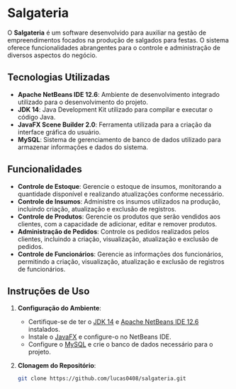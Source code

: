 # Salgateria

O **Salgateria** é um software desenvolvido para auxiliar na gestão de empreendimentos focados na produção de salgados para festas. O sistema oferece funcionalidades abrangentes para o controle e administração de diversos aspectos do negócio.

## Tecnologias Utilizadas

- **Apache NetBeans IDE 12.6**: Ambiente de desenvolvimento integrado utilizado para o desenvolvimento do projeto.
- **JDK 14**: Java Development Kit utilizado para compilar e executar o código Java.
- **JavaFX Scene Builder 2.0**: Ferramenta utilizada para a criação da interface gráfica do usuário.
- **MySQL**: Sistema de gerenciamento de banco de dados utilizado para armazenar informações e dados do sistema.

## Funcionalidades

- **Controle de Estoque**: Gerencie o estoque de insumos, monitorando a quantidade disponível e realizando atualizações conforme necessário.
- **Controle de Insumos**: Administre os insumos utilizados na produção, incluindo criação, atualização e exclusão de registros.
- **Controle de Produtos**: Gerencie os produtos que serão vendidos aos clientes, com a capacidade de adicionar, editar e remover produtos.
- **Administração de Pedidos**: Controle os pedidos realizados pelos clientes, incluindo a criação, visualização, atualização e exclusão de pedidos.
- **Controle de Funcionários**: Gerencie as informações dos funcionários, permitindo a criação, visualização, atualização e exclusão de registros de funcionários.

## Instruções de Uso

1. **Configuração do Ambiente**:
   - Certifique-se de ter o [JDK 14](https://www.oracle.com/java/technologies/javase-downloads.html) e [Apache NetBeans IDE 12.6](https://netbeans.apache.org/download/nb126/) instalados.
   - Instale o [JavaFX](https://openjfx.io/) e configure-o no NetBeans IDE.
   - Configure o [MySQL](https://dev.mysql.com/downloads/mysql/) e crie o banco de dados necessário para o projeto.

2. **Clonagem do Repositório**:
   ```bash
   git clone https://github.com/lucas0408/salgateria.git

